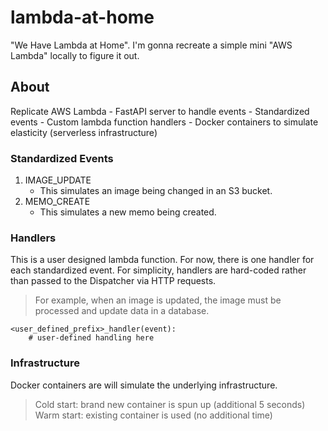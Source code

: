 # lambda-at-home
"We Have Lambda at Home". I'm gonna recreate a simple mini "AWS Lambda" locally to figure it out.

## About
Replicate AWS Lambda
    - FastAPI server to handle events
    - Standardized events
    - Custom lambda function handlers
    - Docker containers to simulate elasticity (serverless infrastructure)


### Standardized Events
1. IMAGE_UPDATE
    - This simulates an image being changed in an S3 bucket.
2. MEMO_CREATE
    - This simulates a new memo being created.

### Handlers
This is a user designed lambda function. For now, there is one handler for each standardized event. For simplicity, handlers are hard-coded rather than passed to the Dispatcher via HTTP requests. 
> For example, when an image is updated, the image must be processed and update data in a database.
```
<user_defined_prefix>_handler(event):
    # user-defined handling here
```

### Infrastructure
Docker containers are will simulate the underlying infrastructure.
> Cold start: brand new container is spun up (additional 5 seconds)
> Warm start: existing container is used (no additional time)
